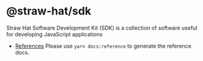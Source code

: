 # @straw-hat/sdk

Straw Hat Software Development Kit (SDK) is a collection of software useful for developing JavaScript applications

- [References](docs/references/index.html) Please use `yarn docs:reference`
  to generate the reference docs.
